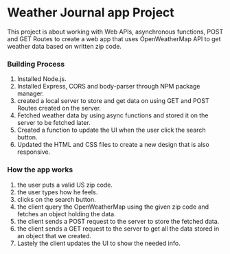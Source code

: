 # Weather Journal app Project

This project is about working with Web APIs, asynchronous functions, POST and GET Routes to create a web app that uses OpenWeatherMap API to get weather data based on written zip code.

### Building Process

1. Installed Node.js.
2. Installed Express, CORS and body-parser through NPM package manager.
3. created a local server to store and get data
on using GET and POST Routes created on the server.
4. Fetched weather data by using async functions
and stored it on the server to be fetched later.
5. Created a function to update the UI when the user click the search button.
6. Updated the HTML and CSS files to create a new design that is also responsive.

### How the app works

1. the user puts a valid US zip code.
2. the user types how he feels.
3. clicks on the search button.
4. the client query the OpenWeatherMap using the given zip code and fetches an object holding the data.
5. the client sends a POST request to the server to store the fetched data.
6. the client sends a GET request to the server
to get all the data stored in an object that we
created.
7. Lastely the client updates the UI to show the needed info.

